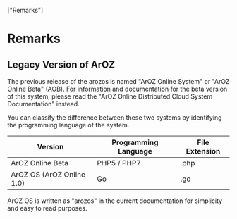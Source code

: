 ["Remarks"]

# Remarks
## Legacy Version of ArOZ 
The previous release of the arozos is named &quot;ArOZ Online System&quot; or &quot;ArOZ Online Beta&quot; (AOB). For information and documentation for the beta version of this system, please read the &quot;ArOZ Online Distributed Cloud System Documentation&quot; instead.

You can classify the difference between these two systems by identifying the programming language of the system.

| Version | Programming Language | File Extension |
| --- | --- | --- |
| ArOZ Online Beta | PHP5 / PHP7 | .php |
| ArOZ OS (ArOZ Online 1.0) | Go | .go |

ArOZ OS is written as &quot;arozos&quot; in the current documentation for simplicity and easy to read purposes.